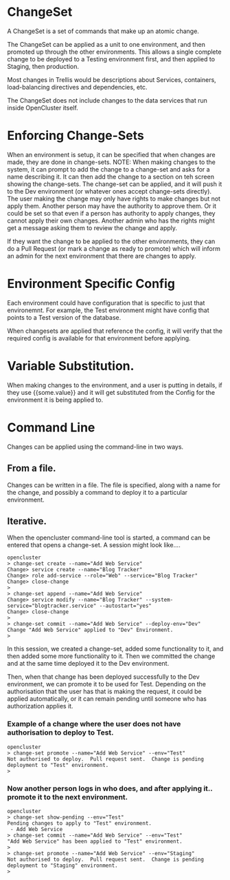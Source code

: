 # ChangeSet

A ChangeSet is a set of commands that make up an atomic change.

The ChangeSet can be applied as a unit to one environment, and then promoted up through the other environments.  This allows a single complete change to be deployed to a Testing environment first, and then applied to Staging, then production.

Most changes in Trellis would be descriptions about Services, containers, load-balancing directives and dependencies, etc.

The ChangeSet does not include changes to the data services that run inside OpenCluster itself.

# Enforcing Change-Sets

When an environment is setup, it can be specified that when changes are made, they are done in change-sets.
NOTE: When making changes to the system, it can prompt to add the change to a change-set and asks for a name describing it.  It can then add the change to a section on teh screen showing the change-sets.   The change-set can be applied, and it will push it to the Dev environment (or whatever ones accept change-sets directly).   The user making the change may only have rights to make changes but not apply them.  Another person may have the authority to approve them.  Or it could be set so that even if a person has authority to apply changes, they cannot apply their own changes.  Another admin who has the rights might get a message asking them to review the change and apply.

If they want the change to be applied to the other environments, they can do a Pull Request (or mark a change as ready to promote) which will inform an admin for the next environment that there are changes to apply.

# Environment Specific Config

Each environment could have configuration that is specific to just that environemnt.  For example, the Test environment might have config that points to a Test version of the database.

When changesets are applied that reference the config, it will verify that the required config is available for that environment before applying.

# Variable Substitution.

When making changes to the environment, and a user is putting in details, if they use {{some.value}} and it will get substituted from the Config for the environment it is being applied to.

# Command Line

Changes can be applied using the command-line in two ways.

## From a file.

Changes can be written in a file.  The file is specified, along with a name for the change, and possibly a command to deploy it to a particular environment.

## Iterative.

When the opencluster command-line tool is started, a command can be entered that opens a change-set.
A session might look like....

```
opencluster
> change-set create --name="Add Web Service"
Change> service create --name="Blog Tracker"
Change> role add-service --role="Web" --service="Blog Tracker"
Change> close-change
>
> change-set append --name="Add Web Service"
Change> service modify --name="Blog Tracker" --system-service="blogtracker.service" --autostart="yes" 
Change> close-change
>
> change-set commit --name="Add Web Service" --deploy-env="Dev"
Change "Add Web Service" applied to "Dev" Environment.
>
```

In this session, we created a change-set, added some functionality to it, and then added some more functionality to it.  Then we committed the change and at the same time deployed it to the Dev environment.

Then, when that change has been deployed successfully to the Dev environment, we can promote it to be used for Test.
Depending on the authorisation that the user has that is making the request, it could be applied automatically, or it can remain pending until someone who has authorization applies it.


### Example of a change where the user does not have authorisation to deploy to Test.

```
opencluster
> change-set promote --name="Add Web Service" --env="Test"
Not authorised to deploy.  Pull request sent.  Change is pending deployment to "Test" environment.
>
```

### Now another person logs in who does, and after applying it.. promote it to the next environment.

```
opencluster
> change-set show-pending --env="Test"
Pending changes to apply to "Test" environment.
 - Add Web Service
> change-set commit --name="Add Web Service" --env="Test"
"Add Web Service" has been applied to "Test" environment.
>
> change-set promote --name="Add Web Service" --env="Staging"
Not authorised to deploy.  Pull request sent.  Change is pending deployment to "Staging" environment.
>

```


